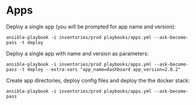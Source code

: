 # Apps

Deploy a single app (you will be prompted for app name and version):
```
ansible-playbook -i inventories/prod playbooks/apps.yml --ask-become-pass -t deploy
```

Deploy a single app with name and version as parameters:
```
ansible-playbook -i inventories/prod playbooks/apps.yml --ask-become-pass -t deploy --extra-vars "app_name=dashboard app_version=2.0.2"
```

Create app directories, deploy config files and deploy the the docker stack:
```
ansible-playbook -i inventories/prod playbooks/apps.yml --ask-become-pass
```
